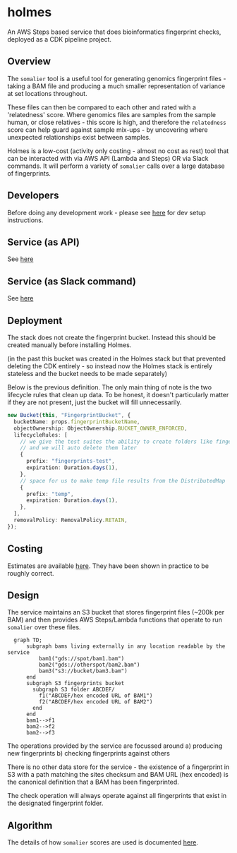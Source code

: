 # holmes

An AWS Steps based service that does bioinformatics fingerprint checks,
deployed as a CDK pipeline project.

## Overview

The `somalier` tool is a useful tool for generating genomics fingerprint files -
taking a BAM file and producing a much smaller representation
of variance at set locations throughout.

These files can then be compared to each other and rated with a 'relatedness' score. Where
genomics files are samples from the sample human, or close relatives - this score
is high, and therefore the `relatedness` score can help guard against
sample mix-ups - by uncovering where unexpected relationships exist between
samples.

Holmes is a low-cost (activity only costing - almost no cost as rest) tool that can be interacted
with via AWS API (Lambda and Steps) OR via Slack commands. It will perform a variety
of `somalier` calls over a large database of fingerprints.

## Developers

Before doing any development work - please see [here](docs/DEV.md) for dev setup instructions.

## Service (as API)

See [here](docs/API.md)

## Service (as Slack command)

See [here](docs/SLACK.md)

## Deployment

The stack does not create the fingerprint bucket. Instead this should be created
manually before installing Holmes.

(in the past this bucket was created in the Holmes stack but that prevented deleting
the CDK entirely - so instead now the Holmes stack is entirely stateless and the bucket
needs to be made separately)

Below is the previous definition. The only main thing of note is the two lifecycle rules
that clean up data. To be honest, it doesn't particularly matter if they are not present, just
the bucket will fill unnecessarily.

```typescript
new Bucket(this, "FingerprintBucket", {
  bucketName: props.fingerprintBucketName,
  objectOwnership: ObjectOwnership.BUCKET_OWNER_ENFORCED,
  lifecycleRules: [
    // we give the test suites the ability to create folders like fingerprints-test-01231432/
    // and we will auto delete them later
    {
      prefix: "fingerprints-test",
      expiration: Duration.days(1),
    },
    // space for us to make temp file results from the DistributedMap
    {
      prefix: "temp",
      expiration: Duration.days(1),
    },
  ],
  removalPolicy: RemovalPolicy.RETAIN,
});
```

## Costing

Estimates are available [here](docs/COSTS.md). They have been shown in
practice to be roughly correct.

## Design

The service maintains an S3 bucket that stores fingerprint files (~200k per BAM) and then
provides AWS Steps/Lambda functions that operate to run `somalier` over these files.

```mermaid
  graph TD;
      subgraph bams living externally in any location readable by the service
          bam1("gds://spot/bam1.bam")
          bam2("gds://otherspot/bam2.bam")
          bam3("s3://bucket/bam3.bam")
      end
      subgraph S3 fingerprints bucket
        subgraph S3 folder ABCDEF/
          f1("ABCDEF/hex encoded URL of BAM1")
          f2("ABCDEF/hex encoded URL of BAM2")
        end
      end
      bam1-->f1
      bam2-->f2
      bam2-->f3
```

The operations provided by the service are focussed around
a) producing new fingerprints
b) checking fingerprints against others

There is no other data store for the service - the existence of a fingerprint
in S3 with a path matching the sites checksum and BAM URL (hex encoded) is
the canonical definition that a BAM has been fingerprinted.

The check operation will always operate against all fingerprints that
exist in the designated fingerprint folder.

## Algorithm

The details of how `somalier` scores are used is documented [here](docs/ALGORITHM.md).
